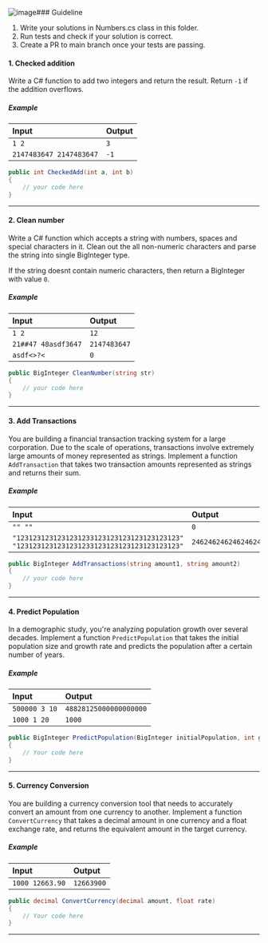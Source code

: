 ![image](https://github.com/wahidustoz/c-sharp-module-1/assets/30383473/07532bbc-81bd-4ba1-aa9d-9b88ef8a4a3a)### Guideline
1. Write your solutions in Numbers.cs class in this folder.
2. Run tests and check if your solution is correct.
3. Create a PR to main branch once your tests are passing.


#### 1. Checked addition
Write a C# function to add two integers and return the result. Return `-1` if the addition overflows.

##### Example
| Input | Output |
| :--- | :--- |
| `1 2` | `3` |
| `2147483647 2147483647` | `-1` |

```csharp
public int CheckedAdd(int a, int b)
{
    // your code here
}
```
---

#### 2. Clean number
Write a C# function which accepts a string with numbers, spaces and special characters in it. Clean out the all non-numeric characters and parse the string into single BigInteger type.

If the string doesnt contain numeric characters, then return a BigInteger with value `0`.

##### Example
| Input | Output |
| :--- | :--- |
| `1 2` | `12` |
| `21##47 48asdf3647` | `2147483647` |
| `asdf<>?<` | `0` |

```csharp
public BigInteger CleanNumber(string str)
{
    // your code here
}
```
---

#### 3. Add Transactions
You are building a financial transaction tracking system for a large corporation. Due to the scale of operations, transactions involve extremely large amounts of money represented as strings. Implement a function `AddTransaction` that takes two transaction amounts represented as strings and returns their sum.

##### Example
| Input | Output |
| :--- | :--- |
| `"" ""` | `0` |
| `"1231231231231231233123123123123123123123" "1231231231231231233123123123123123123123"` | `2462462462462462466246246246246246246246` |

```csharp
public BigInteger AddTransactions(string amount1, string amount2)
{
    // your code here
}
```
---

#### 4. Predict Population
In a demographic study, you're analyzing population growth over several decades. Implement a function `PredictPopulation` that takes the initial population size and growth rate  and predicts the population after a certain number of years.

##### Example
| Input | Output |
| :--- | :--- |
| `500000 3 10` | `48828125000000000000` |
| `1000 1 20` | `1000` |

```csharp
public BigInteger PredictPopulation(BigInteger initialPopulation, int growthRate, int years) 
{
    // Your code here
}
```
---


#### 5. Currency Conversion
You are building a currency conversion tool that needs to accurately convert an amount from one currency to another. Implement a function `ConvertCurrency` that takes a decimal amount in one currency and a float exchange rate, and returns the equivalent amount in the target currency.

##### Example
| Input | Output |
| :--- | :--- |
| `1000 12663.90` | `12663900` |

```csharp
public decimal ConvertCurrency(decimal amount, float rate) 
{
    // Your code here
}
```
---
